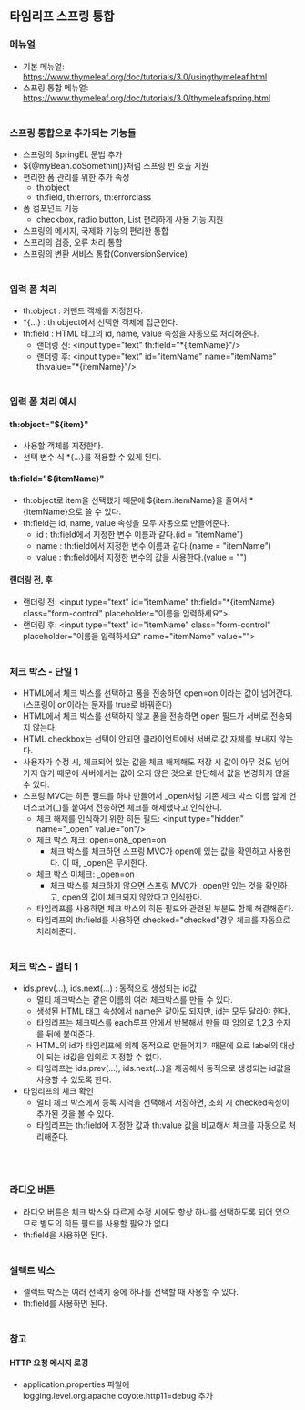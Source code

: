 ## 타임리프 스프링 통합

### 메뉴얼
+ 기본 메뉴얼: https://www.thymeleaf.org/doc/tutorials/3.0/usingthymeleaf.html
+ 스프링 통합 메뉴얼: https://www.thymeleaf.org/doc/tutorials/3.0/thymeleafspring.html
<br><br>

### 스프링 통합으로 추가되는 기능들
+ 스프링의 SpringEL 문법 추가
+ ${@myBean.doSomethin()}처럼 스프링 빈 호출 지원
+ 편리한 폼 관리를 위한 추가 속성
  + th:object
  + th:field, th:errors, th:errorclass
+ 폼 컴포넌트 기능
  + checkbox, radio button, List 편리하게 사용 기능 지원
+ 스프링의 메시지, 국제화 기능의 편리한 통합
+ 스프리의 검증, 오류 처리 통합
+ 스프링의 변환 서비스 통합(ConversionService)
<br><br>

### 입력 폼 처리
+ th:object : 커맨드 객체를 지정한다.
+ *{...} : th:object에서 선택한 객체에 접근한다.
+ th:field : HTML 태그의 id, name, value 속성을 자동으로 처리해준다.
  + 랜더링 전: \<input type="text" th:field="*{itemName}"/>
  + 랜더링 후: \<input type="text" id="itemName" name="itemName" th:value="*{itemName}"/>
<br><br>


### 입력 폼 처리 예시
#### th:object="${item}"
+ 사용할 객체를 지정한다. 
+ 선택 변수 식 *{...}를 적용할 수 있게 된다.
#### th:field="${itemName}"
+ th:object로 item을 선택했기 때문에 ${item.itemName}을 줄여서 *{itemName}으로 쓸 수 있다.
+ th:field는 id, name, value 속성을 모두 자동으로 만들어준다.
  + id : th:field에서 지정한 변수 이름과 같다.(id = "itemName")
  + name : th:field에서 지정한 변수 이름과 같다.(name = "itemName")
  + value : th:field에서 지정한 변수의 값을 사용한다.(value = "")
#### 랜더링 전, 후
+ 랜더링 전: \<input type="text" id="itemName" th:field="*{itemName} class="form-control" placeholder="이름을 입력하세요">
+ 랜더링 후: \<input type="text" id="itemName" class="form-control" placeholder="이름을 입력하세요" name="itemName" value="">
<br><br>


### 체크 박스 - 단일 1
+ HTML에서 체크 박스를 선택하고 폼을 전송하면 open=on 이라는 값이 넘어간다.(스프링이 on이라는 문자를 true로 바꿔준다)
+ HTML에서 체크 박스를 선택하지 않고 폼을 전송하면 open 필드가 서버로 전송되지 않는다.
+ HTML checkbox는 선택이 안되면 클라이언트에서 서버로 값 자체를 보내지 않는다. 
+ 사용자가 수정 시, 체크되어 있는 값을 체크 해제해도 저장 시 값이 아무 것도 넘어가지 않기 때문에 서버에서는 값이 오지 않은 것으로 판단해서 값을 변경하지 않을 수 있다.
+ 스프링 MVC는 히든 필드를 하나 만들어서 \_open처럼 기존 체크 박스 이름 앞에 언더스코어(_)를 붙여서 전송하면 체크를 해제했다고 인식한다.
  + 체크 해제를 인식하기 위한 히든 필드: \<input type="hidden" name="_open" value="on"/>
  + 체크 박스 체크: open=on&_open=on
    + 체크 박스를 체크하면 스프링 MVC가 open에 있는 값을 확인하고 사용한다. 이 때, _open은 무시한다.
  + 체크 박스 미체크: _open=on
    + 체크 박스를 체크하지 않으면 스프링 MVC가 _open만 있는 것을 확인하고, open의 값이 체크되지 않았다고 인식한다.
  + 타임리프를 사용하면 체크 박스의 히든 필드와 관련된 부분도 함께 해결해준다.
  + 타임리프의 th:field를 사용하면 checked="checked"경우 체크를 자동으로 처리해준다.
<br><br>

### 체크 박스 - 멀티 1
+ ids.prev(...), ids.next(...) : 동적으로 생성되는 id값
  + 멀티 체크박스는 같은 이름의 여러 체크박스를 만들 수 있다.
  + 생성된 HTML 태그 속성에서 name은 같아도 되지만, id는 모두 달라야 한다.
  + 타임리프는 체크박스를 each루프 안에서 반복해서 만들 때 임의로 1,2,3 숫자를 뒤에 붙여준다.
  + HTML의 id가 타임리프에 의해 동적으로 만들어지기 때문에 <label for="id 값">으로 label의 대상이 되는 id값을 임의로 지정할 수 없다. 
  + 타임리프는 ids.prev(...), ids.next(...)을 제공해서 동적으로 생성되는 id값을 사용할 수 있도록 한다.
+ 타임리프의 체크 확인
  + 멀티 체크 박스에서 등록 지역을 선택해서 저장하면, 조회 시 checked속성이 추가된 것을 볼 수 있다.
  + 타임리프는 th:field에 지정한 값과 th:value 값을 비교해서 체크를 자동으로 처리해준다.
  
<br><br>

### 라디오 버튼
+ 라디오 버튼은 체크 박스와 다르게 수정 시에도 항상 하나를 선택하도록 되어 있으므로 별도의 히든 필드를 사용할 필요가 없다.
+ th:field을 사용하면 된다.
<br><br>


### 셀렉트 박스
+ 셀렉트 박스는 여러 선택지 중에 하나를 선택할 때 사용할 수 있다.
+ th:field를 사용하면 된다.
<br><br>


### 참고
#### HTTP 요청 메시지 로깅
+ application.properties 파일에 logging.level.org.apache.coyote.http11=debug 추가